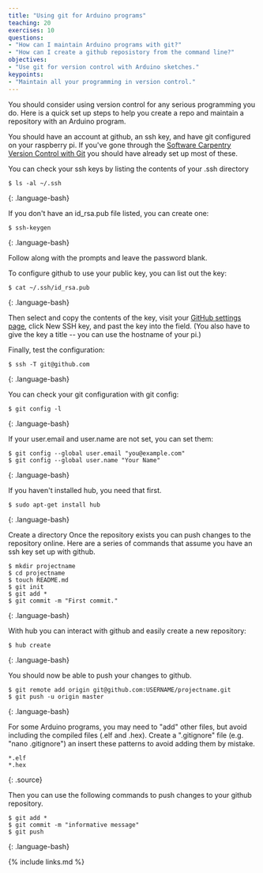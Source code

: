 ```yaml
---
title: "Using git for Arduino programs"
teaching: 20
exercises: 10
questions:
- "How can I maintain Arduino programs with git?"
- "How can I create a github reposistory from the command line?"
objectives:
- "Use git for version control with Arduino sketches."
keypoints:
- "Maintain all your programming in version control."
---
```


You should consider using version control for any serious programming you do. Here is a quick set up steps to help you create a repo and maintain a repository with an Arduino program.

You should have an account at github, an ssh key, and have git configured on your raspberry pi. If you've gone through the [Software Carpentry Version Control with Git](http://swcarpentry.github.io/git-novice/) you should have already set up most of these.

You can check your ssh keys by listing the contents of your .ssh directory

~~~
$ ls -al ~/.ssh
~~~
{: .language-bash}

If you don't have an id_rsa.pub file listed, you can create one:

~~~
$ ssh-keygen
~~~
{: .language-bash}

Follow along with the prompts and leave the password blank.

To configure github to use your public key, you can list out the key:

~~~
$ cat ~/.ssh/id_rsa.pub
~~~
{: .language-bash}

Then select and copy the contents of the key, visit your [GitHub settings page](https://github.com/settings/keys), click New SSH key, and past the key into the field. (You also have to give the key a title -- you can use the hostname of your pi.)

Finally, test the configuration:

~~~
$ ssh -T git@github.com
~~~
{: .language-bash}

You can check your git configuration with git config:

~~~
$ git config -l
~~~
{: .language-bash}

If your user.email and user.name are not set, you can set them:

~~~
$ git config --global user.email "you@example.com"
$ git config --global user.name "Your Name"
~~~
{: .language-bash}

If you haven't installed hub, you need that first.

~~~
$ sudo apt-get install hub
~~~
{: .language-bash}

Create a directory Once the repository exists you can push changes to the repository online. Here are a series of commands that assume you have an ssh key set up with github.

~~~
$ mkdir projectname
$ cd projectname
$ touch README.md
$ git init
$ git add *
$ git commit -m "First commit."
~~~
{: .language-bash}

With hub you can interact with github and easily create a new repository:

~~~
$ hub create
~~~
{: .language-bash}

You should now be able to push your changes to github.

~~~
$ git remote add origin git@github.com:USERNAME/projectname.git
$ git push -u origin master
~~~
{: .language-bash}

For some Arduino programs, you may need to "add" other files, but avoid including the compiled files (.elf and .hex). Create a ".gitignore" file (e.g. "nano .gitignore") an insert these patterns to avoid adding them by mistake. 

~~~
*.elf
*.hex
~~~
{: .source}

Then you can use the following commands to push changes to your github repository.
~~~
$ git add *
$ git commit -m "informative message"
$ git push
~~~
{: .language-bash}


{% include links.md %}
